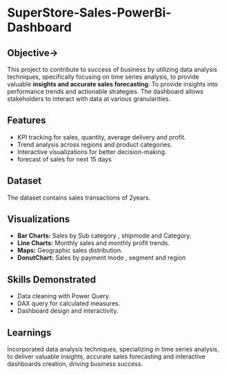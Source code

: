 # SuperStore-Sales-PowerBi-Dashboard 

## Objective->
This project to contribute to success of business by utilizing data analysis techniques, specifically focusing on time series analysis, to provide valuable **insights and accurate sales forecasting**.
To provide insights into performance trends and actionable strategies. The dashboard allows stakeholders to interact with data at various granularities.

## Features
- KPI tracking for sales, quantity, average delivery and profit.
- Trend analysis across regions and product categories.
- Interactive visualizations for better decision-making.
- forecast of sales for next 15 days

## Dataset
The dataset contains sales transactions of 2years.

## Visualizations
- **Bar Charts:** Sales by Sub category , shipmode and Category.
- **Line Charts:** Monthly sales and monthly profit trends.
- **Maps:** Geographic sales distribution.
- **DonutChart:** Sales by payment mode , segment and region

## Skills Demonstrated
- Data cleaning with Power Query.
- DAX query for calculated measures.
- Dashboard design and interactivity.

## Learnings
Incorporated data analysis techniques, specializing in time series analysis, to deliver valuable insights, accurate sales forecasting and interactive dashboards creation, driving business success.

